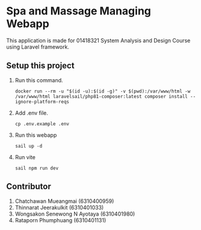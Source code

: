 # Spa and Massage Managing Webapp
This application is made for 01418321 System Analysis and Design Course using Laravel framework.

## Setup this project
1. Run this command.
    ```
   docker run --rm -u "$(id -u):$(id -g)" -v $(pwd):/var/www/html -w /var/www/html laravelsail/php81-composer:latest composer install --ignore-platform-reqs
    ```
2. Add .env file.
    ```
    cp .env.example .env
    ```
3. Run this webapp
    ```
   sail up -d
   ```
4. Run vite
    ```
    sail npm run dev
    ```

## Contributor
1. Chatchawan Mueangmai (6310400959)
2. Thinnarat Jeerakulkit (6310401033)
3. Wongsakon Senewong N Ayotaya (6310401980)
4. Rataporn Phumphuang (6310401131)
